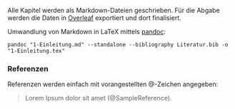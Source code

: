 Alle Kapitel werden als Markdown-Dateien geschrieben. Für die Abgabe werden die Daten in [Overleaf](https://www.overleaf.com/3393357433vbfrjztgwkhf) exportiert und dort finalisiert.

Umwandlung von Markdown in LaTeX mittels [pandoc](https://pandoc.org/):

```
pandoc "1-Einleitung.md" --standalone --bibliography Literatur.bib -o "1-Einleitung.tex"
```

### Referenzen
Referenzen werden einfach mit vorangestellten @-Zeichen angegeben:
> Lorem Ipsum dolor sit amet (@SampleReference).

